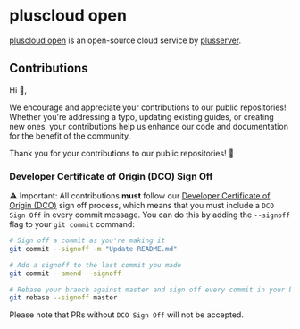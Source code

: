 # pluscloud open

[pluscloud open](https://www.plusserver.com/en/products/pluscloud-open) is an open-source
cloud service by [plusserver](https://plusserver.com).


## Contributions

Hi :wave:,

We encourage and appreciate your contributions to our public repositories! Whether you're addressing a typo, updating existing guides, or creating new ones, your contributions help us enhance our code and documentation for the benefit of the community.

Thank you for your contributions to our public repositories! :rocket:

### Developer Certificate of Origin (DCO) Sign Off

:warning: Important: All contributions __must__ follow our [Developer Certificate of Origin
(DCO)](https://developercertificate.org/) sign off process, which means that you must include a
`DCO Sign Off` in every commit message. You can do this by adding the `--signoff` flag to your
`git commit` command:

```bash
# Sign off a commit as you're making it
git commit --signoff -m "Update README.md"

# Add a signoff to the last commit you made
git commit --amend --signoff

# Rebase your branch against master and sign off every commit in your branch
git rebase --signoff master
```

Please note that PRs without `DCO Sign Off` will not be accepted.




